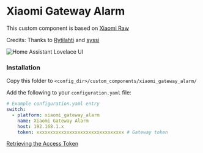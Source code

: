 # Xiaomi Gateway Alarm

This custom component is based on [Xiaomi Raw](https://github.com/syssi/xiaomi_raw)

Credits: Thanks to [Rytilahti](https://github.com/rytilahti/python-miio) and [syssi](https://github.com/syssi/xiaomi_raw)

<img src="https://github.com/hekm77/homeassistant-config/blob/master/screenshots/switch_xiaomi_gateway_alarm.png" alt="Home Assistant Lovelace UI" 
/>
### Installation

Copy this folder to `<config_dir>/custom_components/xiaomi_gateway_alarm/`

Add the following to your `configuration.yaml` file:

```yaml
# Example configuration.yaml entry
switch:
  - platform: xiaomi_gateway_alarm
    name: Xiaomi Gateway Alarm
    host: 192.168.1.x
    token: xxxxxxxxxxxxxxxxxxxxxxxxxxxxxxxx # Gateway token
```
[Retrieving the Access Token](https://www.home-assistant.io/integrations/vacuum.xiaomi_miio/#retrieving-the-access-token)

